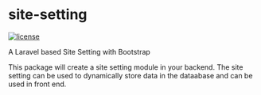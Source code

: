 # site-setting
[![license](https://img.shields.io/github/license/mashape/apistatus.svg)]()

A Laravel based Site Setting with Bootstrap

This package will create a site setting module in your backend. The site setting can be used to dynamically store data in the dataabase and can be used in front end.

